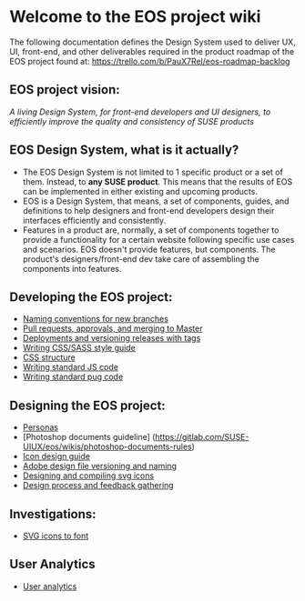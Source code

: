 # Welcome to the EOS project wiki

The following documentation defines the Design System used to deliver UX, UI, front-end, and other deliverables required in the product roadmap of the EOS project found at: https://trello.com/b/PauX7Rel/eos-roadmap-backlog

## EOS project vision:

*A living Design System, for front-end developers and UI designers, to efficiently improve the quality and consistency of SUSE products*

## EOS Design System, what is it actually?

- The EOS Design System is not limited to 1 specific product or a set of them. Instead, to **any SUSE product**. This means that the results of EOS can be implemented in either existing and upcoming products.
- EOS is a Design System, that means, a set of components, guides, and definitions to help designers and front-end developers design their interfaces efficiently and consistently. 
- Features in a product are, normally, a set of components together to provide a functionality for a certain website following specific use cases and scenarios. EOS doesn't provide features, but components. The product's designers/front-end dev take care of assembling the components into features.

## Developing the EOS project:

- [Naming conventions for new branches](naming-conventions-for-new-branches)
- [Pull requests, approvals, and merging to Master](pull-requests,-approvals,-and-merging-to-master)
- [Deployments and versioning releases with tags](deployments-and-versioning-releases-with-tags)
- [Writing CSS/SASS style guide](https://gitlab.com/SUSE-UIUX/eos/wikis/Editing-css-style-guide)
- [CSS structure](CSS-structure)
- [Writing standard JS code](Writing-standard-JS-code)
- [Writing standard pug code](Writing-standard-pug-code)

## Designing the EOS project:
- [Personas](https://gitlab.com/SUSE-UIUX/eos/wikis/Personas)
- [Photoshop documents guideline] (https://gitlab.com/SUSE-UIUX/eos/wikis/photoshop-documents-rules)
- [Icon design guide](https://gitlab.com/SUSE-UIUX/eos/wikis/Icon-design-guide)
- [Adobe design file versioning and naming](https://gitlab.com/SUSE-UIUX/eos/wikis/Adobe-design-file-versioning-and-naming)
- [Designing and compiling svg icons](https://gitlab.com/SUSE-UIUX/eos/wikis/Designing-and-compiling-svg-icons)
- [Design process and feedback gathering](https://gitlab.com/SUSE-UIUX/eos/wikis/Design-process-and-feedback-gathering)


## Investigations:
- [SVG icons to font](https://gitlab.com/SUSE-UIUX/eos/wikis/svg-icons-to-font:-automated)

## User Analytics
- [User analytics](User-analytics)